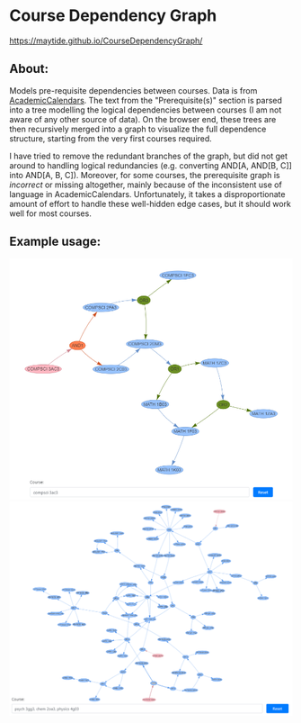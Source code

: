 # Course Dependency Graph

https://maytide.github.io/CourseDependencyGraph/

## About: 

Models pre-requisite dependencies between courses. Data is from [AcademicCalendars](https://academiccalendars.romcmaster.ca/preview_course_nopop.php?catoid=32&coid=177311). The text from the "Prerequisite(s)" section is parsed into a tree modelling the logical dependencies between courses (I am not aware of any other source of data). On the browser end, these trees are then recursively merged into a graph to visualize the full dependence structure, starting from the very first courses required.

I have tried to remove the redundant branches of the graph, but did not get around to handling logical redundancies (e.g. converting AND[A, AND[B, C]] into AND[A, B, C]). Moreover, for some courses, the prerequisite graph is *incorrect* or missing altogether, mainly because of the inconsistent use of language in AcademicCalendars. Unfortunately, it takes a disproportionate amount of effort to handle these well-hidden edge cases, but it should work well for most courses.

## Example usage:

![image](assets/example2.png) ![image](assets/example1.png)